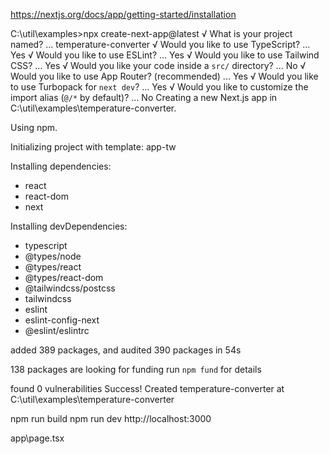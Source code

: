 https://nextjs.org/docs/app/getting-started/installation


C:\util\examples>npx create-next-app@latest
√ What is your project named? ... temperature-converter
√ Would you like to use TypeScript? ... Yes
√ Would you like to use ESLint? ... Yes
√ Would you like to use Tailwind CSS? ... Yes
√ Would you like your code inside a `src/` directory? ... No 
√ Would you like to use App Router? (recommended) ... Yes
√ Would you like to use Turbopack for `next dev`? ... Yes
√ Would you like to customize the import alias (`@/*` by default)? ... No 
Creating a new Next.js app in C:\util\examples\temperature-converter.

Using npm.

Initializing project with template: app-tw


Installing dependencies:
- react
- react-dom
- next

Installing devDependencies:
- typescript
- @types/node
- @types/react
- @types/react-dom
- @tailwindcss/postcss
- tailwindcss
- eslint
- eslint-config-next
- @eslint/eslintrc


added 389 packages, and audited 390 packages in 54s

138 packages are looking for funding
  run `npm fund` for details

found 0 vulnerabilities
Success! Created temperature-converter at C:\util\examples\temperature-converter


npm run build
npm run dev
http://localhost:3000

app\page.tsx
